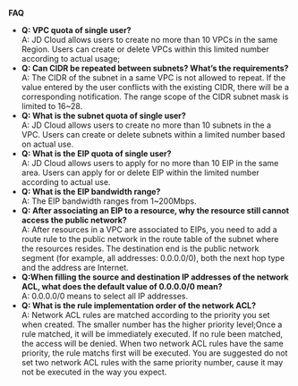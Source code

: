 **FAQ**

- **Q: VPC quota of single user?**</br>
  A: JD Cloud allows users to create no more than 10 VPCs in the same Region. Users can create or delete VPCs within this limited number according to actual usage;</br>
- **Q: Can CIDR be repeated between subnets? What’s the requirements?**</br>
  A: The CIDR of the subnet in a same VPC is not allowed to repeat. If the value entered by the user conflicts with the existing CIDR, there will be a corresponding notification. The range scope of the CIDR subnet mask is limited to 16~28.</br>
- **Q: What is the subnet quota of single user?**</br>
  A: JD Cloud allows users to create no more than 10 subnets in the a VPC. Users can create or delete subnets within a limited number based on actual use. </br>
- **Q:  What is the EIP quota of single user?**</br>
  A: JD Cloud allows users to apply for no more than 10 EIP in the same area. Users can apply for or delete EIP within the limited number according to actual use. </br>
- **Q: What is the EIP bandwidth range?**</br>
  A: The EIP bandwidth ranges from 1~200Mbps. </br>
- **Q: After associating an EIP to a resource, why the resource still cannot access the public network?**</br>
  A:  After resources in a VPC are associated to EIPs, you need to add a route rule to the public network in the route table of the subnet where the resources resides. The destination end is the public network segment (for example, all addresses: 0.0.0.0/0), both the next hop type and the address are Internet.  </br>
- **Q:When filling the source and destination IP addresses of the network ACL, what does the default value of 0.0.0.0/0 mean?**</br>
  A: 0.0.0.0/0 means to select all IP addresses. </br>
- **Q: What is the rule implementation order of the network ACL?**</br>
  A: Network ACL rules are matched according to the priority you set when created. The smaller number has the higher priority level;Once a rule matched, it will be immediately executed. If no rule been matched, the access will be denied. When two network ACL rules have the same priority, the rule matchs first will be executed. You are suggested do not set two network ACL rules with the same priority number, cause it may not be executed in the way you expect.